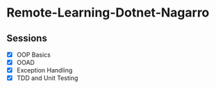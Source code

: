 # Remote-Learning-Dotnet-Nagarro

## Sessions
- [x] OOP Basics
- [x] OOAD
- [x] Exception Handling
- [x] TDD and Unit Testing
